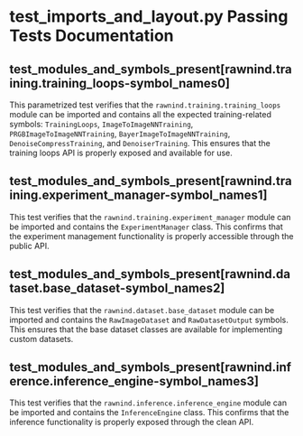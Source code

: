 # test_imports_and_layout.py Passing Tests Documentation

## test_modules_and_symbols_present[rawnind.training.training_loops-symbol_names0]

This parametrized test verifies that the `rawnind.training.training_loops` module can be imported and contains all the expected training-related symbols: `TrainingLoops`, `ImageToImageNNTraining`, `PRGBImageToImageNNTraining`, `BayerImageToImageNNTraining`, `DenoiseCompressTraining`, and `DenoiserTraining`. This ensures that the training loops API is properly exposed and available for use.

## test_modules_and_symbols_present[rawnind.training.experiment_manager-symbol_names1]

This test verifies that the `rawnind.training.experiment_manager` module can be imported and contains the `ExperimentManager` class. This confirms that the experiment management functionality is properly accessible through the public API.

## test_modules_and_symbols_present[rawnind.dataset.base_dataset-symbol_names2]

This test verifies that the `rawnind.dataset.base_dataset` module can be imported and contains the `RawImageDataset` and `RawDatasetOutput` symbols. This ensures that the base dataset classes are available for implementing custom datasets.

## test_modules_and_symbols_present[rawnind.inference.inference_engine-symbol_names3]

This test verifies that the `rawnind.inference.inference_engine` module can be imported and contains the `InferenceEngine` class. This confirms that the inference functionality is properly exposed through the clean API.